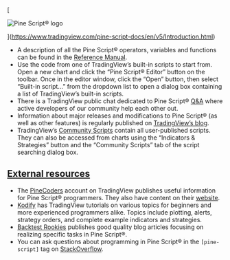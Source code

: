 [

![Pine Script® logo](https://tradingview.com/pine-script-docs/en/v5/_images/Pine-script-logo.svg)

](https://www.tradingview.com/pine-script-docs/en/v5/Introduction.html)

*   A description of all the Pine Script® operators, variables and functions can be found in the [Reference Manual](https://www.tradingview.com/pine-script-reference/v5/).
*   Use the code from one of TradingView’s built-in scripts to start from. Open a new chart and click the “Pine Script® Editor” button on the toolbar. Once in the editor window, click the “Open” button, then select “Built-in script…” from the dropdown list to open a dialog box containing a list of TradingView’s built-in scripts.
*   There is a TradingView public chat dedicated to Pine Script® [Q&A](https://www.tradingview.com/chat/#BfmVowG1TZkKO235) where active developers of our community help each other out.
*   Information about major releases and modifications to Pine Script® (as well as other features) is regularly published on [TradingView’s blog](https://www.tradingview.com/blog/en/category/market-analysis/pine/).
*   TradingView’s [Community Scripts](https://www.tradingview.com/script/) contain all user-published scripts. They can also be accessed from charts using the “Indicators & Strategies” button and the “Community Scripts” tab of the script searching dialog box.

[External resources](#id1)
-------------------------------------------------------------------------------

*   The [PineCoders](https://www.tradingview.com/u/PineCoders/#published-scripts) account on TradingView publishes useful information for Pine Script® programmers. They also have content on their [website](https://www.pinecoders.com/).
*   [Kodify](https://kodify.net/tradingview-programming-articles) has TradingView tutorials on various topics for beginners and more experienced programmers alike. Topics include plotting, alerts, strategy orders, and complete example indicators and strategies.
*   [Backtest Rookies](https://backtest-rookies.com/category/tradingview) publishes good quality blog articles focusing on realizing specific tasks in Pine Script®.
*   You can ask questions about programming in Pine Script® in the `[pine-script]` tag on [StackOverflow](https://stackoverflow.com/questions/tagged/pine-script).
